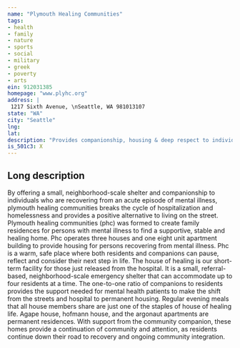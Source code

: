 ```yaml
---
name: "Plymouth Healing Communities"
tags:
- health
- family
- nature
- sports
- social
- military
- greek
- poverty
- arts
ein: 912031385
homepage: "www.plyhc.org"
address: |
 1217 Sixth Avenue, \nSeattle, WA 981013107
state: "WA"
city: "Seattle"
lng: 
lat: 
description: "Provides companionship, housing & deep respect to individuals recovering from an acute episode of mental illness. "
is_501c3: X
---
```


## Long description

By offering a small, neighborhood-scale shelter and companionship to individuals who are recovering from an acute episode of mental illness, plymouth healing communities breaks the cycle of hospitalization and homelessness and provides a positive alternative to living on the street. Plymouth healing communities (phc) was formed to create family residences for persons with mental illness to find a supportive, stable and healing home. Phc operates three houses and one eight unit apartment building to provide housing for persons recovering from mental illness. Phc is a warm, safe place where both residents and companions can pause, reflect and consider their next step in life. The house of healing is our short-term facility for those just released from the hospital. It is a small, referral-based, neighborhood-scale emergency shelter that can accommodate up to four residents at a time. The one-to-one ratio of companions to residents provides the support needed for mental health patients to make the shift from the streets and hospital to permanent housing. Regular evening meals that all house members share are just one of the staples of house of healing life. Agape house, hofmann house, and the argonaut apartments are permanent residences. With support from the community companion, these homes provide a continuation of community and attention, as residents continue down their road to recovery and ongoing community integration. 
